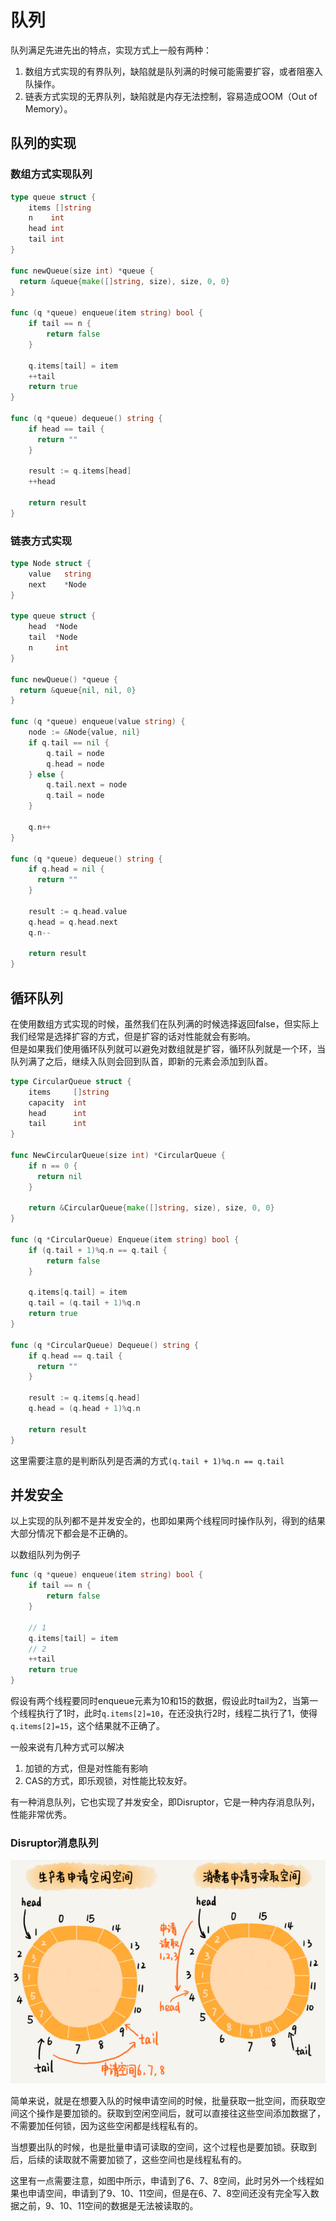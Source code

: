 # 队列
队列满足先进先出的特点，实现方式上一般有两种：
1. 数组方式实现的有界队列，缺陷就是队列满的时候可能需要扩容，或者阻塞入队操作。
2. 链表方式实现的无界队列，缺陷就是内存无法控制，容易造成OOM（Out of Memory）。

## 队列的实现
### 数组方式实现队列
```go
type queue struct {
    items []string
    n    int
    head int
    tail int
}

func newQueue(size int) *queue {
  return &queue{make([]string, size), size, 0, 0}
}

func (q *queue) enqueue(item string) bool {
    if tail == n {
        return false
    }

    q.items[tail] = item
    ++tail
    return true
}

func (q *queue) dequeue() string {
    if head == tail {
      return ""
    }

    result := q.items[head]
    ++head

    return result
}
```

### 链表方式实现
```go
type Node struct {
    value   string
    next    *Node
}

type queue struct {
    head  *Node
    tail  *Node
    n     int
}

func newQueue() *queue {
  return &queue{nil, nil, 0}
}

func (q *queue) enqueue(value string) {
    node := &Node{value, nil}
    if q.tail == nil {
        q.tail = node
        q.head = node
    } else {
        q.tail.next = node
        q.tail = node
    }

    q.n++
}

func (q *queue) dequeue() string {
    if q.head = nil {
      return ""
    }

    result := q.head.value
    q.head = q.head.next
    q.n--

    return result
}
```

## 循环队列
在使用数组方式实现的时候，虽然我们在队列满的时候选择返回false，但实际上我们经常是选择扩容的方式，但是扩容的话对性能就会有影响。  
但是如果我们使用循环队列就可以避免对数组就是扩容，循环队列就是一个环，当队列满了之后，继续入队则会回到队首，即新的元素会添加到队首。

```go
type CircularQueue struct {
    items     []string
    capacity  int
    head      int
    tail      int
}

func NewCircularQueue(size int) *CircularQueue {
    if n == 0 {
      return nil
    }

    return &CircularQueue{make([]string, size), size, 0, 0}
}

func (q *CircularQueue) Enqueue(item string) bool {
    if (q.tail + 1)%q.n == q.tail {
        return false
    }

    q.items[q.tail] = item
    q.tail = (q.tail + 1)%q.n
    return true
}

func (q *CircularQueue) Dequeue() string {
    if q.head == q.tail {
      return ""
    }

    result := q.items[q.head]
    q.head = (q.head + 1)%q.n

    return result
}
```

这里需要注意的是判断队列是否满的方式`(q.tail + 1)%q.n == q.tail`

## 并发安全
以上实现的队列都不是并发安全的，也即如果两个线程同时操作队列，得到的结果大部分情况下都会是不正确的。

以数组队列为例子
```go
func (q *queue) enqueue(item string) bool {
    if tail == n {
        return false
    }

    // 1
    q.items[tail] = item
    // 2
    ++tail
    return true
}
```
假设有两个线程要同时enqueue元素为10和15的数据，假设此时tail为2，当第一个线程执行了1时，此时`q.items[2]=10`，在还没执行2时，线程二执行了1，使得`q.items[2]=15`，这个结果就不正确了。

一般来说有几种方式可以解决
1. 加锁的方式，但是对性能有影响
2. CAS的方式，即乐观锁，对性能比较友好。

有一种消息队列，它也实现了并发安全，即Disruptor，它是一种内存消息队列，性能非常优秀。

### Disruptor消息队列
![WX20190328-111020](../images/WX20190328-111020.png)

简单来说，就是在想要入队的时候申请空间的时候，批量获取一批空间，而获取空间这个操作是要加锁的。获取到空闲空间后，就可以直接往这些空间添加数据了，不需要加任何锁，因为这些空闲都是线程私有的。

当想要出队的时候，也是批量申请可读取的空间，这个过程也是要加锁。获取到后，后续的读取就不需要加锁了，这些空间也是线程私有的。

这里有一点需要注意，如图中所示，申请到了6、7、8空间，此时另外一个线程如果也申请空间，申请到了9、10、11空间，但是在6、7、8空间还没有完全写入数据之前，9、10、11空间的数据是无法被读取的。